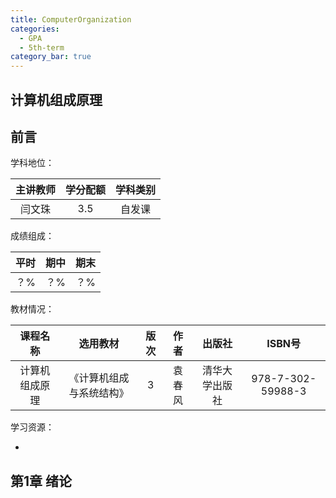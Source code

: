 ```yaml
---
title: ComputerOrganization
categories:
  - GPA
  - 5th-term
category_bar: true
---
```


## 计算机组成原理

## 前言

学科地位：

| 主讲教师 | 学分配额 | 学科类别 |
| :------: | :------: | :------: |
|  闫文珠  |   3.5    |  自发课  |

成绩组成：

| 平时 | 期中 | 期末 |
| :--: | :--: | :--: |
| ？%  | ？%  | ？%  |

教材情况：

|    课程名称    |         选用教材         | 版次 |  作者  |     出版社     |      ISBN号       |
| :------------: | :----------------------: | :--: | :----: | :------------: | :---------------: |
| 计算机组成原理 | 《计算机组成与系统结构》 |  3   | 袁春风 | 清华大学出版社 | 978-7-302-59988-3 |

学习资源：

- 

## 第1章 绪论